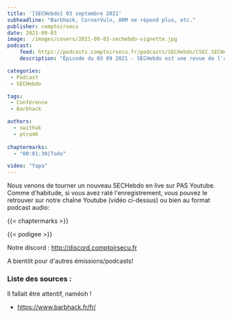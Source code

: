 ```yaml
---
title: '[SECHebdo] 03 septembre 2021'
subheadline: "Barbhack, CornerVuln, ARM ne répond plus, etc."
publisher: comptoirsecu
date: 2021-09-03
image:  /images/covers/2021-09-03-sechebdo-vignette.jpg
podcast:
    feed: https://podcasts.comptoirsecu.fr/podcasts/SECHebdo/CSEC.SECHebdo.2021-09-03.m4a
    description: "Épisode du 03 09 2021 - SECHebdo est une revue de l'actualité cybersécurité réalisée en live sur Youtube, généralement le mercredi soir."

categories:
 - Podcast
 - SECHebdo

tags:
 - Conférence
 - Barbhack

authors:
  - swithak
  - ptro46
  
chaptermarks:
  - "00:01:30|Todo"

video: "Yapa"
---
```


Nous venons de tourner un nouveau SECHebdo en live sur PAS Youtube. Comme d'habitude, si vous avez raté l'enregistrement, vous pouvez le retrouver sur notre chaîne Youtube (vidéo ci-dessus) ou bien au format podcast audio:

{{< chaptermarks >}}

{{< podigee >}}

Notre discord : <http://discord.comptoirsecu.fr>

A bientôt pour d'autres émissions/podcasts!

### Liste des sources :

Il fallait être attentif, naméoh !

- https://www.barbhack.fr/fr/